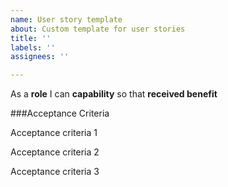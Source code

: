 ```yaml
---
name: User story template
about: Custom template for user stories
title: ''
labels: ''
assignees: ''

---
```


As a **role** I can **capability** so that **received benefit**


###Acceptance Criteria

Acceptance criteria 1

Acceptance criteria 2

Acceptance criteria 3
